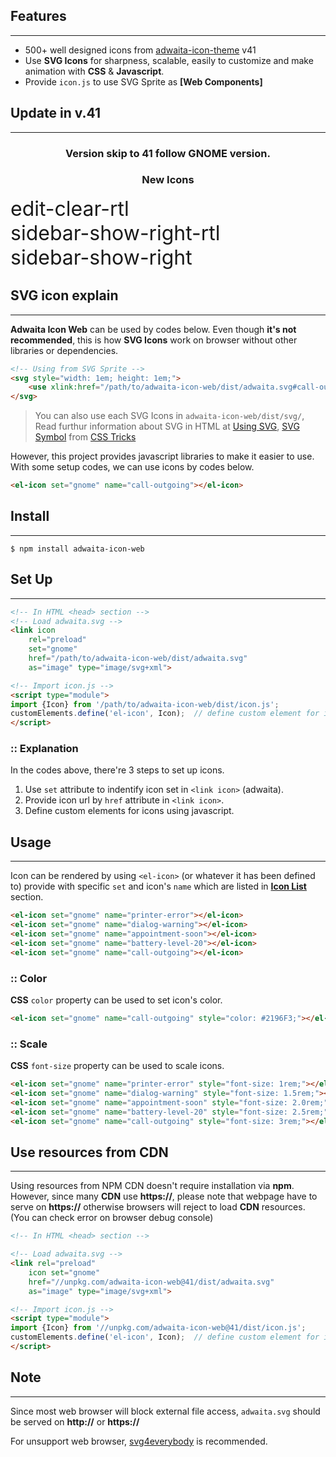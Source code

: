 ## Features
---

- 500+ well designed icons from
  [adwaita-icon-theme](https://gitlab.gnome.org/GNOME/adwaita-icon-theme) v41
- Use **SVG Icons** for sharpness, scalable, easily to customize
  and make animation with **CSS** & **Javascript**.
- Provide `icon.js` to use SVG Sprite as <strong>[Web Components]</strong>

## Update in v.41
---

<h3 style="text-align: center;">Version skip to 41 follow GNOME version.</h3>

<h3 style="text-align: center;">New Icons</h3>
<div class="flex" style="align-items: flex-start; font-size: 2rem;">
    <el-icon-grid>
        <el-icon set="gnome" name="edit-clear-rtl"></el-icon>
        <div class="name">edit-clear-rtl</div>
    </el-icon-grid>
    <el-icon-grid>
        <el-icon set="gnome" name="sidebar-show-right-rtl"></el-icon>
        <div class="name">sidebar-show-right-rtl</div>
    </el-icon-grid>
    <el-icon-grid>
        <el-icon set="gnome" name="sidebar-show-right"></el-icon>
        <div class="name">sidebar-show-right</div>
    </el-icon-grid>
</div>

## SVG icon explain
---

**Adwaita Icon Web** can be used by codes below. Even though
**it's not recommended**, this is how **SVG Icons** work on browser
without other libraries or dependencies.

```html
<!-- Using from SVG Sprite -->
<svg style="width: 1em; height: 1em;">
    <use xlink:href="/path/to/adwaita-icon-web/dist/adwaita.svg#call-outgoing"></use>
</svg>
```
> You can also use each SVG Icons in `adwaita-icon-web/dist/svg/`,  
> Read furthur information about SVG in HTML at
> [Using SVG](https://css-tricks.com/using-svg/),
> [SVG Symbol](https://css-tricks.com/svg-symbol-good-choice-icons/)
> from [CSS Tricks](https://css-tricks.com)

However, this project provides javascript libraries to make it easier to use.
With some setup codes, we can use icons by codes below.

```html
<el-icon set="gnome" name="call-outgoing"></el-icon>
```

## Install
---

```shell
$ npm install adwaita-icon-web
```

## Set Up
---

```html
<!-- In HTML <head> section -->
<!-- Load adwaita.svg -->
<link icon
    rel="preload"
    set="gnome"
    href="/path/to/adwaita-icon-web/dist/adwaita.svg"
    as="image" type="image/svg+xml">

<!-- Import icon.js -->
<script type="module">
import {Icon} from '/path/to/adwaita-icon-web/dist/icon.js';
customElements.define('el-icon', Icon);  // define custom element for icons
</script>
```

### :: Explanation
In the codes above, there're 3 steps to set up icons.

1. Use `set` attribute to indentify icon set in `<link icon>` (adwaita).
2. Provide icon url by `href` attribute in `<link icon>`.
3. Define custom elements for icons using javascript.

## Usage
---

Icon can be rendered by using `<el-icon>` (or whatever it has been defined to)
provide with specific `set` and icon's `name` which are listed in
[**Icon List**](#icon-list) section.

```html
<el-icon set="gnome" name="printer-error"></el-icon>
<el-icon set="gnome" name="dialog-warning"></el-icon>
<el-icon set="gnome" name="appointment-soon"></el-icon>
<el-icon set="gnome" name="battery-level-20"></el-icon>
<el-icon set="gnome" name="call-outgoing"></el-icon>
```

<div style="font-size: 3rem;">
<el-icon set="gnome" name="printer-error"></el-icon>
<el-icon set="gnome" name="dialog-warning"></el-icon>
<el-icon set="gnome" name="appointment-soon"></el-icon>
<el-icon set="gnome" name="battery-level-20"></el-icon>
<el-icon set="gnome" name="call-outgoing"></el-icon>
</div>

### :: Color

**CSS** `color` property can be used to set icon's color.

```html
<el-icon set="gnome" name="call-outgoing" style="color: #2196F3;"></el-icon>
```
<div style="color: #2196F3; font-size: 3rem;">
    <el-icon set="gnome" name="printer-error"></el-icon>
    <el-icon set="gnome" name="dialog-warning"></el-icon>
    <el-icon set="gnome" name="appointment-soon"></el-icon>
    <el-icon set="gnome" name="battery-level-20"></el-icon>
    <el-icon set="gnome" name="call-outgoing"></el-icon>
</div>

### :: Scale

**CSS** `font-size` property can be used to scale icons.

```html
<el-icon set="gnome" name="printer-error" style="font-size: 1rem;"></el-icon>
<el-icon set="gnome" name="dialog-warning" style="font-size: 1.5rem;"></el-icon>
<el-icon set="gnome" name="appointment-soon" style="font-size: 2.0rem;"></el-icon>
<el-icon set="gnome" name="battery-level-20" style="font-size: 2.5rem;"></el-icon>
<el-icon set="gnome" name="call-outgoing" style="font-size: 3rem;"></el-icon>
```

<el-icon set="gnome" name="printer-error" style="font-size: 1rem;"></el-icon>
<el-icon set="gnome" name="dialog-warning" style="font-size: 1.5rem;"></el-icon>
<el-icon set="gnome" name="appointment-soon" style="font-size: 2.0rem;"></el-icon>
<el-icon set="gnome" name="battery-level-20" style="font-size: 2.5rem;"></el-icon>
<el-icon set="gnome" name="call-outgoing" style="font-size: 3rem;"></el-icon>

## Use resources from CDN
---

Using resources from NPM CDN doesn't require installation via **npm**.
However, since many **CDN** use **https://**, please note that
webpage have to serve on **https://** otherwise browsers will reject
to load **CDN** resources. (You can check error on browser debug console)

```html
<!-- In HTML <head> section -->

<!-- Load adwaita.svg -->
<link rel="preload"
    icon set="gnome"
    href="//unpkg.com/adwaita-icon-web@41/dist/adwaita.svg"
    as="image" type="image/svg+xml">

<!-- Import icon.js -->
<script type="module">
import {Icon} from '//unpkg.com/adwaita-icon-web@41/dist/icon.js';
customElements.define('el-icon', Icon);  // define custom element for icons
</script>
```

## Note
---

Since most web browser will block external file access,
`adwaita.svg` should be served on **http://** or **https://**

For unsupport web browser,
<a href="https://github.com/jonathantneal/svg4everybody">svg4everybody</a>
is recommended.
